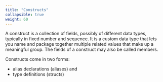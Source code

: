 ```yaml
---
title: "Constructs"
collapsible: true
weight: 60
---
```


A construct is a collection of fields, possibly of different data types, typically in fixed number and sequence. It is a custom data type that lets you name and package together multiple related values that make up a meaningful group. The fields of a construct may also be called members. 

Constructs come in two forms: 
- alias declarations (aliases) and 
- type definitions (structs)
